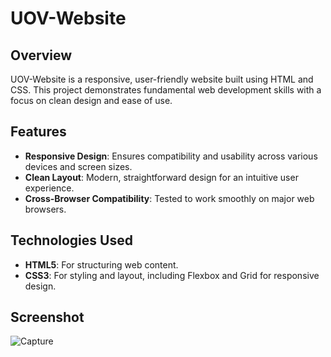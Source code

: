 # UOV-Website

## Overview
UOV-Website is a responsive, user-friendly website built using HTML and CSS. This project demonstrates fundamental web development skills with a focus on clean design and ease of use.

## Features
- **Responsive Design**: Ensures compatibility and usability across various devices and screen sizes.
- **Clean Layout**: Modern, straightforward design for an intuitive user experience.
- **Cross-Browser Compatibility**: Tested to work smoothly on major web browsers.

## Technologies Used
- **HTML5**: For structuring web content.
- **CSS3**: For styling and layout, including Flexbox and Grid for responsive design.

## Screenshot

![Capture](https://github.com/ravinga221/UOV-Website/assets/147974756/dc8667d4-c112-4eb9-aa04-f0f122d7787a)

